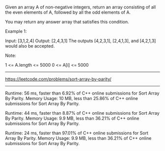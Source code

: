 Given an array A of non-negative integers, return an array consisting of all the even elements of A, followed by all the odd elements of A.

You may return any answer array that satisfies this condition.

 

Example 1:

Input: [3,1,2,4]
Output: [2,4,3,1]
The outputs [4,2,3,1], [2,4,1,3], and [4,2,1,3] would also be accepted.
 

Note:

1 <= A.length <= 5000
0 <= A[i] <= 5000

---
https://leetcode.com/problems/sort-array-by-parity/

---
Runtime: 56 ms, faster than 6.92% of C++ online submissions for Sort Array By Parity.
Memory Usage: 10 MB, less than 25.86% of C++ online submissions for Sort Array By Parity.

Runtime: 44 ms, faster than 8.87% of C++ online submissions for Sort Array By Parity.
Memory Usage: 9.9 MB, less than 36.21% of C++ online submissions for Sort Array By Parity.

Runtime: 24 ms, faster than 97.01% of C++ online submissions for Sort Array By Parity.
Memory Usage: 9.9 MB, less than 36.21% of C++ online submissions for Sort Array By Parity.
